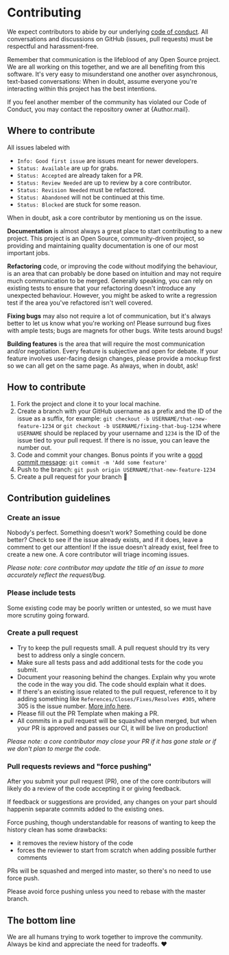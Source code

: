 # Contributing
We expect contributors to abide by our underlying [code of conduct](CODE_OF_CONDUCT.md). All conversations and discussions on GitHub (issues, pull requests) must be respectful and harassment-free.

Remember that communication is the lifeblood of any Open Source project. We are all working on this together, and we are all benefiting from this software. It's very easy to misunderstand one another over asynchronous, text-based conversations: When in doubt, assume everyone you're interacting within this project has the best intentions.

If you feel another member of the community has violated our Code of Conduct, you may contact the repository owner at {Author.mail}.

## Where to contribute

All issues labeled with
- `Info: Good first issue` are issues meant for newer developers.
- `Status: Available` are up for grabs.
- `Status: Accepted` are already taken for a PR.
- `Status: Review Needed` are up to review by a core contributor.
- `Status: Revision Needed` must be refactored.
- `Status: Abandoned` will not be continued at this time.
- `Status: Blocked` are stuck for some reason.

When in doubt, ask a core contributor by mentioning us on the issue.

**Documentation** is almost always a great place to start contributing to a new project. This project is an Open Source, community-driven project, so providing and maintaining quality documentation is one of our most important jobs. 

**Refactoring** code, or improving the code without modifying the behaviour, is an area that can probably be done based on intuition and may not require much communication to be merged. Generally speaking, you can rely on existing tests to ensure that your refactoring doesn't introduce any unexpected behaviour. However, you might be asked to write a regression test if the area you've refactored isn't well covered.

**Fixing bugs** may also not require a lot of communication, but it's always better to let us know what you're working on! Please surround bug fixes with ample tests; bugs are magnets for other bugs. Write tests around bugs!

**Building features** is the area that will require the most communication and/or negotiation. Every feature is subjective and open for debate. If your feature involves user-facing design changes, please provide a mockup first so we can all get on the same page. As always, when in doubt, ask!

## How to contribute
1. Fork the project and clone it to your local machine.
2. Create a branch with your GitHub username as a prefix and the ID of the issue as a suffix, for example: `git checkout -b USERNAME/that-new-feature-1234` or `git checkout -b USERNAME/fixing-that-bug-1234` where `USERNAME` should be replaced by your username and `1234` is the ID of the issue tied to your pull request. If there is no issue, you can leave the number out.
3. Code and commit your changes. Bonus points if you write a [good commit message](https://chris.beams.io/posts/git-commit/): `git commit -m 'Add some feature'`
4. Push to the branch: `git push origin USERNAME/that-new-feature-1234`
5. Create a pull request for your branch 🎉

## Contribution guidelines
### Create an issue
Nobody's perfect. Something doesn't work? Something could be done better? Check to see if the issue already exists, and if it does, leave a comment to get our attention! If the issue doesn't already exist, feel free to create a new one. A core contributor will triage incoming issues.

_Please note: core contributor may update the title of an issue to more accurately reflect the request/bug._

### Please include tests
Some existing code may be poorly written or untested, so we must have more scrutiny going forward.

### Create a pull request
- Try to keep the pull requests small. A pull request should try its very best to address only a single concern.
- Make sure all tests pass and add additional tests for the code you submit.
- Document your reasoning behind the changes. Explain why you wrote the code in the way you did. The code should explain what it does.
- If there's an existing issue related to the pull request, reference to it by adding something like `References/Closes/Fixes/Resolves #305`, where 305 is the issue number. [More info here](https://github.com/blog/1506-closing-issues-via-pull-requests).
- Please fill out the PR Template when making a PR.
- All commits in a pull request will be squashed when merged, but when your PR is approved and passes our CI, it will be live on production!

_Please note: a core contributor may close your PR if it has gone stale or if we don't plan to merge the code._

### Pull requests reviews and "force pushing"
After you submit your pull request (PR), one of the core contributors will likely do a review of the code accepting it or giving feedback.

If feedback or suggestions are provided, any changes on your part should happenin separate commits added to the existing ones.

Force pushing, though understandable for reasons of wanting to keep the history clean has some drawbacks:

- it removes the review history of the code
- forces the reviewer to start from scratch when adding possible further comments

PRs will be squashed and merged into master, so there's no need to use force push.

Please avoid force pushing unless you need to rebase with the master branch.

## The bottom line
We are all humans trying to work together to improve the community. Always be kind and appreciate the need for tradeoffs. ❤️
